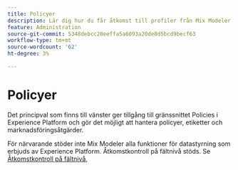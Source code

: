 ```yaml
---
title: Policyer
description: Lär dig hur du får åtkomst till profiler från Mix Modeler.
feature: Administration
source-git-commit: 5348debcc20eeffa5a6093a20de8d5bcd9becf63
workflow-type: tm+mt
source-wordcount: '62'
ht-degree: 3%

---
```



# Policyer

Det principval som finns till vänster ger tillgång till gränssnittet Policies i Experience Platform och gör det möjligt att hantera policyer, etiketter och marknadsföringsåtgärder.

För närvarande stöder inte Mix Modeler alla funktioner för datastyrning som erbjuds av Experience Platform. Åtkomstkontroll på fältnivå stöds. Se [Åtkomstkontroll på fältnivå](../harmonize-data/dataset-rules.md#field-level-access-control),
